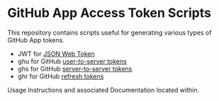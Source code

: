 # GitHub App Access Token Scripts

This repository contains scripts useful for generating various types of GitHub App tokens.

- JWT for [JSON Web Token](https://docs.github.com/en/apps/creating-github-apps/authenticating-with-a-github-app/generating-a-json-web-token-jwt-for-a-github-app)
- ghu for GitHub [user-to-server tokens](https://docs.github.com/en/apps/creating-github-apps/authenticating-with-a-github-app/about-authentication-with-a-github-app)
- ghs for GitHub [server-to-server tokens](https://docs.github.com/en/apps/creating-github-apps/authenticating-with-a-github-app/about-authentication-with-a-github-app)
- ghr for GitHub [refresh tokens](https://docs.github.com/en/apps/creating-github-apps/authenticating-with-a-github-app/refreshing-user-access-tokens)

Usage Instructions and associated Documentation located within.

